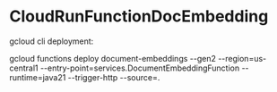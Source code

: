 # CloudRunFunctionDocEmbedding

gcloud cli deployment:

gcloud functions deploy document-embeddings --gen2 --region=us-central1 --entry-point=services.DocumentEmbeddingFunction --runtime=java21 --trigger-http --source=.

